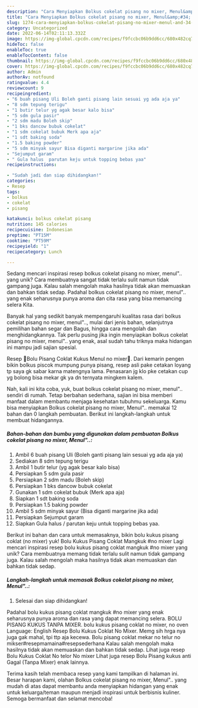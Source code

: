 ```yaml
---
description: "Cara Menyiapkan Bolkus cokelat pisang no mixer, Menul&amp;#34;.. yang Lezat"
title: "Cara Menyiapkan Bolkus cokelat pisang no mixer, Menul&amp;#34;.. yang Lezat"
slug: 1274-cara-menyiapkan-bolkus-cokelat-pisang-no-mixer-menul-and-34-yang-lezat
category: Uncategorized
date: 2022-06-14T02:11:13.332Z
image: https://img-global.cpcdn.com/recipes/f9fccbc06b9dd6cc/680x482cq70/bolkus-cokelat-pisang-no-mixer-menul-foto-resep-utama.jpg
hideToc: false
enableToc: true
enableTocContent: false
thumbnail: https://img-global.cpcdn.com/recipes/f9fccbc06b9dd6cc/680x482cq70/bolkus-cokelat-pisang-no-mixer-menul-foto-resep-utama.jpg
cover: https://img-global.cpcdn.com/recipes/f9fccbc06b9dd6cc/680x482cq70/bolkus-cokelat-pisang-no-mixer-menul-foto-resep-utama.jpg
author: Admin
authorAv: notfound
ratingvalue: 4.4
reviewcount: 9
recipeingredient:
- "6 buah pisang Uli Boleh ganti pisang lain sesuai yg ada aja ya"
- "8 sdm tepung terigu"
- "1 butir telur yg agak besar kalo bisa"
- "5 sdm gula pasir"
- "2 sdm madu Boleh skip"
- "1 bks dancow bubuk cokelat"
- "1 sdm cokelat bubuk Merk apa aja"
- "1 sdt baking soda"
- "1.5 baking powder"
- "5 sdm minyak sayur Bisa diganti margarine jika ada"
- "Sejumput garam"
- " Gula halus  parutan keju untuk topping bebas yaa"
recipeinstructions:

- "Sudah jadi dan siap dihidangkan!"
categories:
- Resep
tags:
- bolkus
- cokelat
- pisang

katakunci: bolkus cokelat pisang 
nutrition: 145 calories
recipecuisine: Indonesian
preptime: "PT15M"
cooktime: "PT59M"
recipeyield: "1"
recipecategory: Lunch

---
```





Sedang mencari inspirasi resep bolkus cokelat pisang no mixer, menul&#34;.. yang unik? Cara membuatnya sangat tidak terlalu sulit namun tidak gampang juga. Kalau salah mengolah maka hasilnya tidak akan memuaskan dan bahkan tidak sedap. Padahal bolkus cokelat pisang no mixer, menul&#34;.. yang enak seharusnya punya aroma dan cita rasa yang bisa memancing selera Kita.





Banyak hal yang sedikit banyak mempengaruhi kualitas rasa dari bolkus cokelat pisang no mixer, menul&#34;.., mulai dari jenis bahan, selanjutnya pemilihan bahan segar dan Bagus, hingga cara mengolah dan menghidangkannya. Tak perlu pusing jika ingin menyiapkan bolkus cokelat pisang no mixer, menul&#34;.. yang enak,      asal sudah tahu triknya maka hidangan ini mampu jadi sajian spesial.














Resep 🍌Bolu Pisang Coklat Kukus Menul no mixer🍫. Dari kemarin pengen bikin bolkus piscok mumpung punya pisang, resep asli pake cetakan loyang tp saya gk sabar karna matengnya lama. Penasaran jg klo pke cetakan cup yg bolong bisa mekar gk ya dn ternyata mingkem kalem.






Nah, kali ini kita coba, yuk, buat bolkus cokelat pisang no mixer, menul&#34;.. sendiri di rumah. Tetap berbahan sederhana, sajian ini bisa memberi manfaat dalam membantu menjaga kesehatan tubuhmu sekeluarga. Kamu bisa menyiapkan Bolkus cokelat pisang no mixer, Menul&#34;.. memakai 12 bahan dan 0 langkah pembuatan. Berikut ini langkah-langkah untuk membuat hidangannya.

<!--inarticleads1-->

##### Bahan-bahan dan bumbu yang digunakan dalam pembuatan Bolkus cokelat pisang no mixer, Menul&#34;..:

1. Ambil 6 buah pisang Uli (Boleh ganti pisang lain sesuai yg ada aja ya)
1. Sediakan 8 sdm tepung terigu
1. Ambil 1 butir telur (yg agak besar kalo bisa)
1. Persiapkan 5 sdm gula pasir
1. Persiapkan 2 sdm madu (Boleh skip)
1. Persiapkan 1 bks dancow bubuk cokelat
1. Gunakan 1 sdm cokelat bubuk (Merk apa aja)
1. Siapkan 1 sdt baking soda
1. Persiapkan 1.5 baking powder
1. Ambil 5 sdm minyak sayur (Bisa diganti margarine jika ada)
1. Persiapkan Sejumput garam
1. Siapkan  Gula halus / parutan keju untuk topping bebas yaa.


Berikut ini bahan dan cara untuk memasaknya, bikin bolu kukus pisang coklat (no mixer) yuk! Bolu Kukus Pisang Coklat Mangkuk #no mixer Lagi mencari inspirasi resep bolu kukus pisang coklat mangkuk #no mixer yang unik? Cara membuatnya memang tidak terlalu sulit namun tidak gampang juga. Kalau salah mengolah maka hasilnya tidak akan memuaskan dan bahkan tidak sedap. 

<!--inarticleads2-->

##### Langkah-langkah untuk memasak Bolkus cokelat pisang no mixer, Menul&#34;..:


1. Selesai dan siap dihidangkan!

Padahal bolu kukus pisang coklat mangkuk #no mixer yang enak seharusnya punya aroma dan rasa yang dapat memancing selera. BOLU PISANG KUKUS TANPA MIXER. bolu kukus pisang coklat no mixer, no oven Language: English Resep Bolu Kukus Coklat No Mixer. Memg sih hrga nya juga gak mahal, tpi ttp aja kecewa. Bolu pisang coklat mekar no telur no mikser#resepmamaina#resepsederhana Kalau salah mengolah maka hasilnya tidak akan memuaskan dan bahkan tidak sedap. Lihat juga resep Bolu Kukus Coklat No telor No mixer Lihat juga resep Bolu Pisang kukus anti Gagal (Tanpa Mixer) enak lainnya. 

Terima kasih telah membaca resep yang kami tampilkan di halaman ini. Besar harapan kami, olahan Bolkus cokelat pisang no mixer, Menul&#34;.. yang mudah di atas dapat membantu anda menyiapkan hidangan yang enak untuk keluarga/teman maupun menjadi inspirasi untuk berbisnis kuliner. Semoga bermanfaat dan selamat mencoba!
